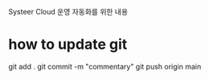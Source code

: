 
Systeer Cloud 운영 자동화를 위한 내용


# how to update git
git add .
git commit -m "commentary"
git push origin main
